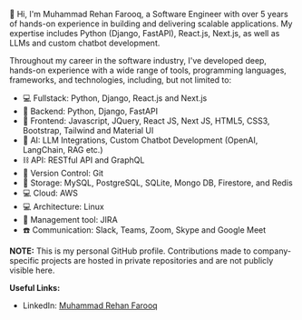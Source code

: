 👋 Hi, I'm Muhammad Rehan Farooq, a Software Engineer with over 5 years of hands-on experience in building and delivering scalable applications. My expertise includes Python (Django, FastAPI), React.js, Next.js, as well as LLMs and custom chatbot development.

Throughout my career in the software industry, I've developed deep, hands-on experience with a wide range of tools, programming languages, frameworks, and technologies, including, but not limited to:

- 💻 Fullstack: Python, Django, React.js and Next.js
- 🤖 Backend: Python, Django, FastAPI
- 🎨 Frontend: Javascript, JQuery, React JS, Next JS, HTML5, CSS3, Bootstrap, Tailwind and Material UI
- 🤖 AI: LLM Integrations, Custom Chatbot Development (OpenAI, LangChain, RAG etc.)
- ⛓️ API: RESTful API and GraphQL
- 🔗 Version Control: Git
- 💾 Storage: MySQL, PostgreSQL, SQLite, Mongo DB, Firestore, and Redis
- 💻 Cloud: AWS
- 💻 Architecture: Linux
- 🔭 Management tool: JIRA
- ☎️ Communication: Slack, Teams, Zoom, Skype and Google Meet

**NOTE:** This is my personal GitHub profile. Contributions made to company-specific projects are hosted in private repositories and are not publicly visible here.

**Useful Links:**

- LinkedIn: [Muhammad Rehan Farooq](http://linkedin.com/in/m-rehan-farooq)
